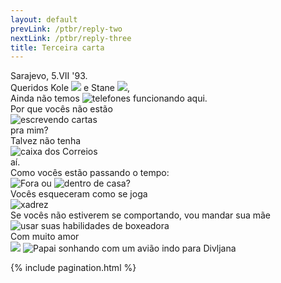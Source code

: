 ```yaml
---
layout: default
prevLink: /ptbr/reply-two
nextLink: /ptbr/reply-three
title: Terceira carta
---
```

<div class="LetterThree">
  <div class="LetterFive-date">
    Sarajevo, 5.VII '93.
  </div>

  <div class="LetterThree-block">
    Queridos Kole 
    <img 
      class="LetterThree-stamp LetterThree-stamp--tall" 
      src="/public/img/letter-03/football-player.jpg"
      aria-hidden="true" 
    />
    e Stane
    <img
      class="LetterThree-stamp LetterThree-stamp--square"
      src="/public/img/letter-03/olimpics.jpg"
      aria-hidden="true"
    />,
  </div>

  <div class="LetterThree-block LetterThree-block--two">
    Ainda não temos <img 
      class="LetterThree-stamp" 
      src="/public/img/letter-03/phone.jpg"
      alt="telefones"
    />
    funcionando aqui.
  </div>

  <div class="LetterThree-block LetterThree-block--double">
    <div class="LetterThree-doubleItem">
      <div class="LetterThree-doubleItemText LetterThree-doubleItemText--narrow">
        Por que vocês não estão
      </div>
      <div>
        <img 
          class="LetterThree-stamp" 
          src="/public/img/letter-03/letter.jpg"
          alt="escrevendo cartas"
        />
      </div>
      <div class="LetterThree-doubleItemTextBottom">pra mim?</div>
    </div>
    <div class="LetterThree-doubleItem">
      <div class="LetterThree-doubleItemText LetterThree-doubleItemText--narrow">
        Talvez não tenha
      </div>
      <img 
        class="LetterThree-stamp" 
        src="/public/img/letter-03/postbox.jpg"
        alt="caixa dos Correios"
      /> 
      <div class="LetterThree-doubleItemTextBottom">aí.</div>
    </div>
  </div>

  <div class="LetterThree-block LetterThree-block--four">
    Como vocês estão passando o tempo:
    <div class="LetterThree-blockFourStamps">
      <img 
        class="LetterThree-stamp LetterThree-stamp--landscape" 
        src="/public/img/letter-03/tree.jpg"
        alt="Fora" 
      />
      ou
      <img
        class="LetterThree-stamp LetterThree-stamp--landscape"
        src="/public/img/letter-03/home.jpg"
        alt="dentro de casa"
      />?
    </div>
  </div>

  <div class="LetterThree-block LetterThree-block--double">
    <div class="LetterThree-doubleItem">
      <div class="LetterThree-doubleItemText">
        Vocês esqueceram como se joga
      </div>
      <img 
        class="LetterThree-stamp" 
        src="/public/img/letter-03/chess.jpg"
        alt="xadrez"
      />
    </div>
    <div class="LetterThree-doubleItem">
      <div class="LetterThree-doubleItemText">
        Se vocês não estiverem se comportando, vou mandar sua mãe
      </div>
      <img 
        class="LetterThree-stamp" 
        src="/public/img/letter-03/boxing.jpg"
        alt="usar suas habilidades de boxeadora"
      />
    </div>
  </div>

  <div class="LetterThree-bottom">
    Com muito amor
    <div class="LetterThree-bottomImages">
      <img
        class="LetterThree-stamp LetterThree-stamp--landscape LetterThree-stamp--bottom"
        src="/public/img/letter-03/plane.jpg"
        aria-hidden="true"
      />
      <img
        class="LetterThree-tadija"
        src="/public/img/letter-03/tadija.png"
        alt="Papai sonhando com um avião indo para Divljana"
      />
    </div>
  </div>

  {% include pagination.html %}
</div>
